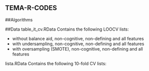 ## TEMA-R-CODES

##Algorithms

##Data
  table_it_cv.RData 
  Contains the following LOOCV lists:
  - without balance aid, non-cognitive, non-defining and all features
  - with undersampling, non-cognitive, non-defining and all features
  - with oversampling (SMOTE), non-cognitive, non-defining and all features
  
  lista.RData
  Contains the following 10-fold CV lists:
  
